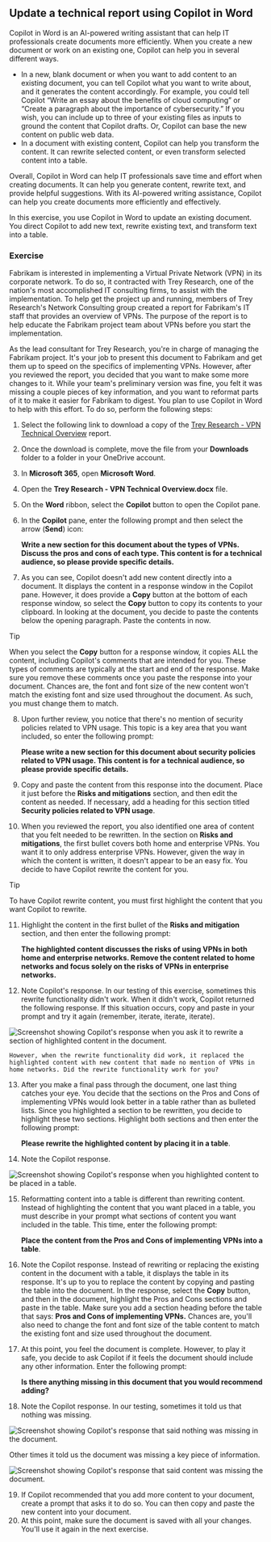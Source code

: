 
Update a technical report using Copilot in Word
---
Copilot in Word is an AI-powered writing assistant that can help IT professionals create documents more efficiently. When you create a new document or work on an existing one, Copilot can help you in several different ways.

 -  In a new, blank document or when you want to add content to an existing document, you can tell Copilot what you want to write about, and it generates the content accordingly. For example, you could tell Copilot “Write an essay about the benefits of cloud computing” or “Create a paragraph about the importance of cybersecurity.” If you wish, you can include up to three of your existing files as inputs to ground the content that Copilot drafts. Or, Copilot can base the new content on public web data.
 -  In a document with existing content, Copilot can help you transform the content. It can rewrite selected content, or even transform selected content into a table.

Overall, Copilot in Word can help IT professionals save time and effort when creating documents. It can help you generate content, rewrite text, and provide helpful suggestions. With its AI-powered writing assistance, Copilot can help you create documents more efficiently and effectively.

In this exercise, you use Copilot in Word to update an existing document. You direct Copilot to add new text, rewrite existing text, and transform text into a table.

### Exercise

Fabrikam is interested in implementing a Virtual Private Network (VPN) in its corporate network. To do so, it contracted with Trey Research, one of the nation's most accomplished IT consulting firms, to assist with the implementation. To help get the project up and running, members of Trey Research's Network Consulting group created a report for Fabrikam's IT staff that provides an overview of VPNs. The purpose of the report is to help educate the Fabrikam project team about VPNs before you start the implementation.

As the lead consultant for Trey Research, you're in charge of managing the Fabrikam project. It's your job to present this document to Fabrikam and get them up to speed on the specifics of implementing VPNs. However, after you reviewed the report, you decided that you want to make some more changes to it. While your team's preliminary version was fine, you felt it was missing a couple pieces of key information, and you want to reformat parts of it to make it easier for Fabrikam to digest. You plan to use Copilot in Word to help with this effort. To do so, perform the following steps:

1.  Select the following link to download a copy of the [Trey Research - VPN Technical Overview](https://edxinteractivepage.blob.core.windows.net/ms-4004/Trey%20Research%20-%20VPN%20Technical%20Overview.docx) report.
2.  Once the download is complete, move the file from your **Downloads** folder to a folder in your OneDrive account.
3.  In **Microsoft 365**, open **Microsoft Word**.
4.  Open the **Trey Research - VPN Technical Overview.docx** file.
5.  On the **Word** ribbon, select the **Copilot** button to open the Copilot pane.
6.  In the **Copilot** pane, enter the following prompt and then select the arrow (**Send**) icon:
    
    **Write a new section for this document about the types of VPNs. Discuss the pros and cons of each type. This content is for a technical audience, so please provide specific details.**
7.  As you can see, Copilot doesn't add new content directly into a document. It displays the content in a response window in the Copilot pane. However, it does provide a **Copy** button at the bottom of each response window, so select the **Copy** button to copy its contents to your clipboard. In looking at the document, you decide to paste the contents below the opening paragraph. Paste the contents in now.
    
   > [!TIP]
   > When you select the **Copy** button for a response window, it copies ALL the content, including Copilot's comments that are intended for you. These types of comments are typically at the start and end of the response. Make sure you remove these comments once you paste the response into your document. Chances are, the font and font size of the new content won't match the existing font and size used throughout the document. As such, you must change them to match.
8.  Upon further review, you notice that there's no mention of security policies related to VPN usage. This topic is a key area that you want included, so enter the following prompt:
    
    **Please write a new section for this document about security policies related to VPN usage. This content is for a technical audience, so please provide specific details.**
9.  Copy and paste the content from this response into the document. Place it just before the **Risks and mitigations** section, and then edit the content as needed. If necessary, add a heading for this section titled **Security policies related to VPN usage**.
10. When you reviewed the report, you also identified one area of content that you felt needed to be rewritten. In the section on **Risks and mitigations**, the first bullet covers both home and enterprise VPNs. You want it to only address enterprise VPNs. However, given the way in which the content is written, it doesn't appear to be an easy fix. You decide to have Copilot rewrite the content for you.
    
> [!TIP]
> To have Copilot rewrite content, you must first highlight the content that you want Copilot to rewrite.
    
11. Highlight the content in the first bullet of the **Risks and mitigation** section, and then enter the following prompt:
    
    **The highlighted content discusses the risks of using VPNs in both home and enterprise networks. Remove the content related to home networks and focus solely on the risks of VPNs in enterprise networks.** 
12. Note Copilot's response. In our testing of this exercise, sometimes this rewrite functionality didn't work. When it didn't work, Copilot returned the following response. If this situation occurs, copy and paste in your prompt and try it again (remember, iterate, iterate, iterate).
    
![Screenshot showing Copilot's response when you ask it to rewrite a section of highlighted content in the document.](https://github.com/MicrosoftLearning/APL-4004-Empower-workforce-copilot-use-cases/blob/master/Allfiles/media/copilot-word-rewrite-message-6814b109.png)
    
    
    However, when the rewrite functionality did work, it replaced the highlighted content with new content that made no mention of VPNs in home networks. Did the rewrite functionality work for you?
13. After you make a final pass through the document, one last thing catches your eye. You decide that the sections on the Pros and Cons of implementing VPNs would look better in a table rather than as bulleted lists. Since you highlighted a section to be rewritten, you decide to highlight these two sections. Highlight both sections and then enter the following prompt:
    
    **Please rewrite the highlighted content by placing it in a table**.
14. Note the Copilot response.
    
   ![Screenshot showing Copilot's response when you highlighted content to be placed in a table.](https://github.com/MicrosoftLearning/APL-4004-Empower-workforce-copilot-use-cases/blob/master/Allfiles/media/copilot-word-table-message-04366b21.png)
    
15. Reformatting content into a table is different than rewriting content. Instead of highlighting the content that you want placed in a table, you must describe in your prompt what sections of content you want included in the table. This time, enter the following prompt:
    
    **Place the content from the Pros and Cons of implementing VPNs into a table**.
16. Note the Copilot response. Instead of rewriting or replacing the existing content in the document with a table, it displays the table in its response. It's up to you to replace the content by copying and pasting the table into the document. In the response, select the **Copy** button, and then in the document, highlight the Pros and Cons sections and paste in the table. Make sure you add a section heading before the table that says: **Pros and Cons of implementing VPNs.** Chances are, you'll also need to change the font and font size of the table content to match the existing font and size used throughout the document.
17. At this point, you feel the document is complete. However, to play it safe, you decide to ask Copilot if it feels the document should include any other information. Enter the following prompt:
    
    **Is there anything missing in this document that you would recommend adding?**
18. Note the Copilot response. In our testing, sometimes it told us that nothing was missing.

![Screenshot showing Copilot's response that said nothing was missing in the document.](https://github.com/MicrosoftLearning/APL-4004-Empower-workforce-copilot-use-cases/blob/master/Allfiles/media/copilot-word-missing-message-c39cf0e6.png)
    
    
Other times it told us the document was missing a key piece of information.
    
![Screenshot showing Copilot's response that said content was missing the document.](https://github.com/MicrosoftLearning/APL-4004-Empower-workforce-copilot-use-cases/blob/master/Allfiles/media/copilot-word-add-more-message-f0e586c3.png)
    
19. If Copilot recommended that you add more content to your document, create a prompt that asks it to do so. You can then copy and paste the new content into your document.
20. At this point, make sure the document is saved with all your changes. You'll use it again in the next exercise.
